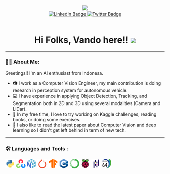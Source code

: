 <div id="header" align="center">
  <img src="https://media0.giphy.com/media/WxJLwDBAXDsW1fqZ3v/giphy.gif" width="480"/>
</div>
<div id="badges" align="center">
  <a href="https://www.linkedin.com/in/agung-aldevando/">
  <img src="https://img.shields.io/badge/LinkedIn-blue?style=for-the-badge&logo=linkedin&logoColor=white" alt="LinkedIn Badge"/>
  </a>
  <a href="https://twitter.com/avandovo">
  <img src="https://img.shields.io/badge/Twitter-blue?style=for-the-badge&logo=twitter&logoColor=white" alt="Twitter Badge"/>
  </a>
</div>
<div id="counter" align="center">
  <img src="https://komarev.com/ghpvc/?username=dvando&style=flat-square&color=blue" alt=""/>
</div>

<h1 align="center">
  Hi Folks, Vando here!! 
  <img src="https://raw.githubusercontent.com/MartinHeinz/MartinHeinz/master/wave.gif" width="30px">
</h1>

---
### :man_technologist: About Me:
Greetings!! I'm an AI enthusiast from Indonesa.
- :camera: I work as a Computer Vision Engineer, my main contribution is doing research in perception system for autonomous vehicle.
- :computer: I have experience in applying Object Detection, Tracking, and Segmentation both in 2D and 3D using several modalities (Camera and LiDar).
- :book: In my free time, I love to try working on Kaggle challenges, reading books, or doing some exercises.
- :page_with_curl: I also like to read the latest paper about Computer Vision and deep learning so I didn't get left behind in term of new tech.


---
### :hammer_and_wrench: Languages and Tools :

<div>
  <img src="https://github.com/devicons/devicon/blob/master/icons/python/python-original.svg" width="30px">
  <img src="https://github.com/devicons/devicon/blob/master/icons/opencv/opencv-original.svg" width="30px">
  <img src="https://github.com/devicons/devicon/blob/master/icons/numpy/numpy-original.svg" width="30px">
  <img src="https://github.com/devicons/devicon/blob/master/icons/pytorch/pytorch-original.svg" width="30px">
  <img src="https://github.com/devicons/devicon/blob/master/icons/tensorflow/tensorflow-original.svg" width="30px">
  <img src="https://github.com/devicons/devicon/blob/master/icons/cplusplus/cplusplus-original.svg" width="30px">
  <img src="https://github.com/devicons/devicon/blob/master/icons/anaconda/anaconda-original.svg" width="30px">
  <img src="https://github.com/devicons/devicon/blob/master/icons/raspberrypi/raspberrypi-original.svg" width="30px">
  <img src="https://github.com/devicons/devicon/blob/master/icons/pandas/pandas-original.svg" width="30px">
  <img src="https://github.com/devicons/devicon/blob/master/icons/aarch64/aarch64-original.svg" width="30px">
 </div>

